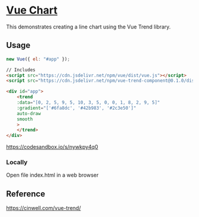 # [Vue Chart](https://cinwell.com/vue-trend/)

This demonstrates creating a line chart using the Vue Trend library.

## Usage

```javascript
new Vue({ el: "#app" });
```

```html
// Includes
<script src="https://cdn.jsdelivr.net/npm/vue/dist/vue.js"></script>
<script src="https://cdn.jsdelivr.net/npm/vue-trend-component@0.1.0/dist/vue-trend-component.common.min.js"></script>

<div id="app">
    <trend
    :data="[0, 2, 5, 9, 5, 10, 3, 5, 0, 0, 1, 8, 2, 9, 5]"
    :gradient="['#6fa8dc', '#42b983', '#2c3e50']"
    auto-draw
    smooth
    >
    </trend>
</div>
```

https://codesandbox.io/s/nywkpy4q0

### Locally

Open file index.html in a web browser

## Reference

https://cinwell.com/vue-trend/
